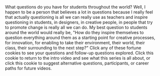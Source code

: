 
What questions do you have for students throughout the world?
Well, I happen to be a person
that believes a lot in questions
because I really feel that actually questioning
is all we can really use as teachers
and inspire questioning in students,
in designers,
in creative people,
in people that try to promote change
is really all we can do.
My best question to students around the world
would really be,
&quot;How do they inspire themselves
to question everything around them
as a starting point for creative processes,
for innovation,
for enabling to take their environment,
their world,
their class,
their surrounding
to the next step?&quot;
Click any of these fortune cookies
to see your questions and follow-up questions explored.
Click this cookie to return to the intro video
and see what this series is all about,
or click this cookie to suggest
alternative questions,
participants,
or career paths
for future videos.
